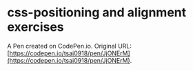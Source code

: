 # css-positioning and alignment exercises

A Pen created on CodePen.io. Original URL: [https://codepen.io/tsai0918/pen/JjONErM](https://codepen.io/tsai0918/pen/JjONErM).

